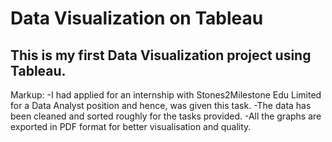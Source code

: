 # Data Visualization on Tableau

## This is my first Data Visualization project using Tableau.

Markup: -I had applied for an internship with Stones2Milestone Edu Limited for a Data Analyst position and hence, was given this task.
-The data has been cleaned and sorted roughly for the tasks provided.
-All the graphs are exported in PDF format for better visualisation and quality.
